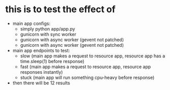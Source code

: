 # this is to test the effect of 

* main app configs:
    * simply python app/app.py
    * gunicorn with sync worker
    * gunicorn with async worker (gevent not patched)
    * gunicorn with async worker (gevent not patched)
* main app endpoints to test:
    * slow (main app makes a request to resource app, resource app has a time.sleep(1) before response)
    * fast (main app makes a request to resource app, resource app responses instantly)
    * stuck (main app will run something cpu-heavy before response)
* then there will be 12 results
